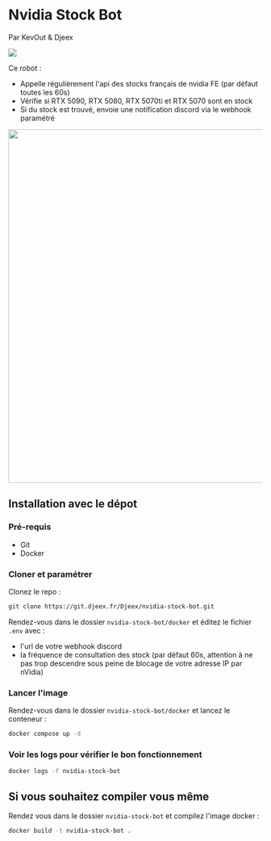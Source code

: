 # Nvidia Stock Bot
Par KevOut & Djeex

[![](https://img.shields.io/badge/JV%20hardware-rejoindre-green?style=flat-square&logo=discord&logoColor=%23fff&label=JV%20hardware&link=https%3A%2F%2Fdiscord.gg%2Fgxffg3GA96)](https://discord.gg/gxffg3GA96)


Ce robot :
- Appelle régulièrement l'api des stocks français de nvidia FE (par défaut toutes les 60s)
- Vérifie si RTX 5090, RTX 5080, RTX 5070ti et RTX 5070 sont en stock
- Si du stock est trouvé, envoie une notification discord via le webhook paramétré

<img src="https://git.djeex.fr/Djeex/nvidia-stock-bot/raw/branch/main/assets/img/nvbot.png" align="center" width="700">

## Installation avec le dépot

### Pré-requis
- Git
- Docker

### Cloner et paramétrer

Clonez le repo :
```sh
git clone https://git.djeex.fr/Djeex/nvidia-stock-bot.git
```
Rendez-vous dans le dossier `nvidia-stock-bot/docker` et éditez le fichier `.env` avec :
- l'url de votre webhook discord
- la fréquence de consultation des stock (par défaut 60s, attention à ne pas trop descendre sous peine de blocage de votre adresse IP par nVidia)

### Lancer l'image

Rendez-vous dans le dossier `nvidia-stock-bot/docker` et lancez le conteneur :
```sh
docker compose up -d
```

### Voir les logs pour vérifier le bon fonctionnement

```sh
docker logs -f nvidia-stock-bot
```

## Si vous souhaitez compiler vous même

Rendez vous dans le dossier `nvidia-stock-bot` et compilez l'image docker :
```sh
docker build -t nvidia-stock-bot .
```
